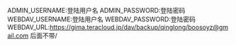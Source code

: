 ADMIN_USERNAME:登陆用户名
ADMIN_PASSWORD:登陆密码
WEBDAV_USERNAME:登陆用户名
WEBDAV_PASSWORD:登陆密码
WEBDAV_URL:https://gima.teracloud.jp/dav/backup/qinglong/boosoyz@gmail.com 后面不带/

